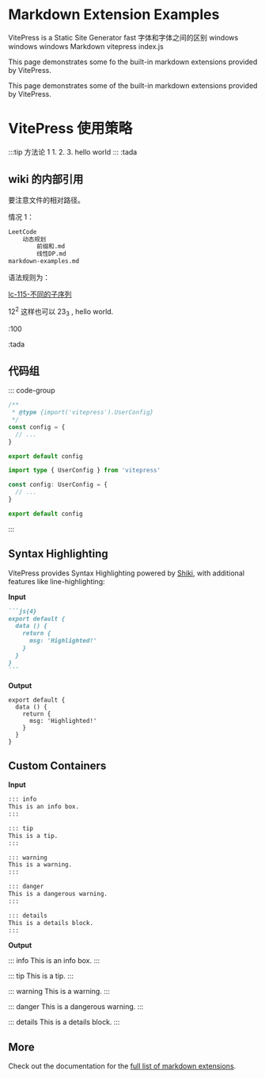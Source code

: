 # Markdown Extension Examples

VitePress is a Static Site Generator fast
字体和字体之间的区别
windows $\mathrm{windows}$ windows Markdown vitepress index.js

This page demonstrates some fo the built-in markdown extensions provided by VitePress.

This page demonstrates some of the built-in markdown extensions provided by VitePress.

# VitePress 使用策略
:::tip 方法论 1
1. 
2. 
3.  hello world
:::
:tada

## wiki 的内部引用

要注意文件的相对路径。

情况 1：
```md
LeetCode
    动态规划
        前缀和.md
        线性DP.md
markdown-examples.md
```

语法规则为：

[lc-115-不同的子序列](./LeetCode/动态规划/线性DP#lc-115-不同的子序列)

12<sup>2</sup> 这样也可以
23<sub>3</sub> , hello world.

:100

:tada

## 代码组
::: code-group
```js [config.js]
/**
 * @type {import('vitepress').UserConfig}
 */
const config = {
  // ...
}

export default config
```

```ts [config.ts]
import type { UserConfig } from 'vitepress'

const config: UserConfig = {
  // ...
}

export default config
```
:::

## Syntax Highlighting

VitePress provides Syntax Highlighting powered by [Shiki](https://github.com/shikijs/shiki), with additional features
like line-highlighting:

**Input**

````md
```js{4}
export default {
  data () {
    return {
      msg: 'Highlighted!'
    }
  }
}
```
````

**Output**

```js{4}
export default {
  data () {
    return {
      msg: 'Highlighted!'
    }
  }
}
```

## Custom Containers

**Input**

```md
::: info
This is an info box.
:::

::: tip
This is a tip.
:::

::: warning
This is a warning.
:::

::: danger
This is a dangerous warning.
:::

::: details
This is a details block.
:::
```

**Output**

::: info
This is an info box.
:::

::: tip
This is a tip.
:::

::: warning
This is a warning.
:::

::: danger
This is a dangerous warning.
:::

::: details
This is a details block.
:::

## More

Check out the documentation for the [full list of markdown extensions](https://vitepress.dev/guide/markdown).
